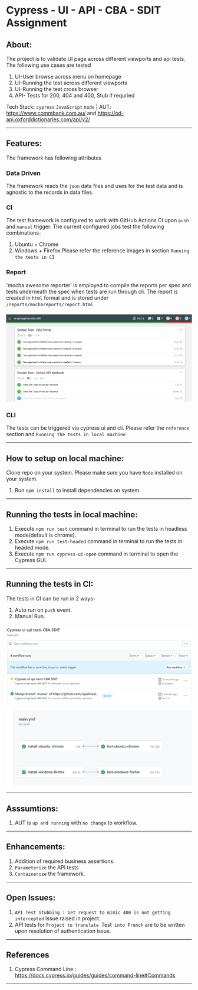 # Cypress - UI - API - CBA - SDIT Assignment

## About:   
The project is to validate UI page across different viewports and api tests.
The following use cases are tested
1. UI-User browse across menu on homepage
2. UI-Running the test across different viewports
3. UI-Running the test cross browser
4. API- Tests for 200, 404 and 400, Stub if requried

Tech Stack: `cypress` `JavaScript` `node` | AUT: https://www.commbank.com.au/ and  https://od-api.oxforddictionaries.com/api/v2/

---
## Features:  
The framework has following attributes
### Data Driven
The framework reads the `json` data files and uses for the test data and is agnostic to the records in data files.
### CI
The test framework is configured to work with GitHub Actions CI upon `push` and `manual` trigger.
The current configured jobs test the following combinations-
1. Ubuntu + Chrome
2. Windows + Firefox
Please refer the reference images in section `Running the tests in CI`
### Report
'mocha awesome reporter' is employed to compile the reports per spec and tests underneath the spec when tests are run through cli.
The report is created in `html` format and is stored under `/reports/mochareports/report.html`

#### ![samreport](./reports.png)

### CLI 
The tests can be triggered via cypress ui and cli.
Please refer the `reference` section and `Running the tests in local machine`


---
## How to setup on local machine:
Clone repo on your system. Please make sure you have `Node` installed on your system.

1. Run `npm install` to install dependencies on system.
 
---
## Running the tests in local machine:
1. Execute `npm run test` command in terminal to run the tests in headless mode(default is chrome).
2. Execute `npm run test-headed` command in terminal to run the tests in headed mode.
3. Execute `npm run cypress-ui-open` command in terminal to open the Cypress GUI.

---
## Running the tests in CI:
The tests in CI can be run in 2 ways-
1. Auto run on `push` event.
2. Manual Run.
#### ![GHA1](./GHActions.PNG)
#### ![GHA2](./GHjobs.PNG)


---
## Asssumtions:
1. AUT is `up and running` with `no change` to workflow.

---
## Enhancements:
1. Addition of required business assertions.
2. `Parameterize` the API tests
3. `Containerize` the framework.

---
## Open Issues:
1. `API Test Stubbing : Get request to mimic 400 is not getting intercepted` Issue raised in project.
2. API tests for `Project to translate `Test` into French` are to be written upon resolution of authentication issue.

---
## References
1. Cypress Command Line : https://docs.cypress.io/guides/guides/command-line#Commands

---